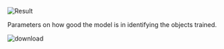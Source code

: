 

![Result](https://user-images.githubusercontent.com/6930097/130743558-46887d57-4603-4522-ae02-7bb8cc6598b4.jpg)

Parameters on how good the model is in identifying the objects trained. 

![download](https://user-images.githubusercontent.com/6930097/130744000-e60129bf-88d1-455c-9095-1a0d4c908d55.png)


